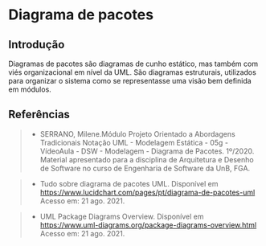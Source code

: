 # Diagrama de pacotes

## Introdução

Diagramas de pacotes são diagramas de cunho estático, mas também com viés organizacional em nível da UML. São diagramas estruturais, utilizados para organizar o sistema como se representasse uma visão bem definida em módulos. 



## Referências

> - SERRANO, Milene.Módulo Projeto Orientado a Abordagens Tradicionais 
> Notação UML - Modelagem Estática - 05g - VídeoAula - DSW - Modelagem - Diagrama de Pacotes. 1º/2020. Material apresentado para a disciplina de Arquitetura e Desenho de Software no curso de Engenharia de Software da UnB, FGA.

> - Tudo sobre diagrama de pacotes UML. Disponível em <https://www.lucidchart.com/pages/pt/diagrama-de-pacotes-uml> Acesso em: 21 ago. 2021.

> - UML Package Diagrams Overview. Disponível em <https://www.uml-diagrams.org/package-diagrams-overview.html> Acesso em: 21 ago. 2021.



